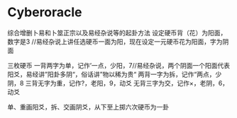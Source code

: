 # Cyberoracle
综合增删卜易和卜筮正宗以及易经杂说等的起卦方法
设定硬币背（花）为阳面，数字是3 //易经杂说上讲任选硬币一面为阳，现在设定一元硬币花为阳面，字为阴面

三枚硬币
一背两字为单，记作’一点，少阳，7//易经杂说，两个阴面一个阳面代表阳爻，易经讲”阳卦多阴“，俗话讲”物以稀为贵“
两背一字为拆，记作“两点，少阴，8
三背无字为重，记作?，老阳，9，动爻
无背三字为交，记作×，老阴，6，动爻


单、重画阳爻，拆、交画阴爻，从下至上掷六次硬币为一卦

